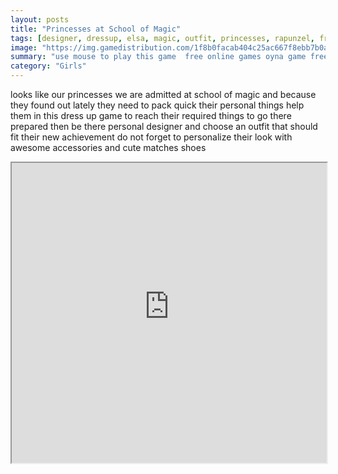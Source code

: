 ```yaml
---
layout: posts
title: "Princesses at School of Magic"
tags: [designer, dressup, elsa, magic, outfit, princesses, rapunzel, free, online, games, oyna, game, free, games, play, play, games]
image: "https://img.gamedistribution.com/1f8b0facab404c25ac667f8ebb7b0a49.jpg"
summary: "use mouse to play this game  free online games oyna game free games play play games"
category: "Girls"
---
```


looks like our princesses we are admitted at school of magic and because they found out lately they need to pack quick their personal things help them in this dress up game to reach their required things to go there prepared then be there personal designer and choose an outfit that should fit their new achievement do not forget to personalize their look with awesome accessories and cute matches shoes

<iframe width="100%" height="480px;" src="https://html5.gamedistribution.com/1f8b0facab404c25ac667f8ebb7b0a49/"></iframe>